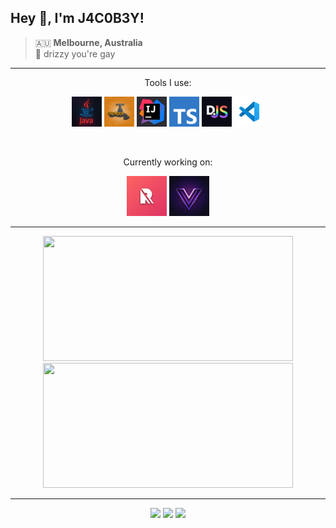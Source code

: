 ## Hey 👋, I'm J4C0B3Y!

> 🇦🇺 **Melbourne, Australia**<br/>
> 🐒 drizzy you're gay

---

<p align="center">Tools I use:</p>

<p align="center">
    <code><a href="https://java.com/"><img title="Java" src="https://raw.githubusercontent.com/j4c0b3y/j4c0b3y/main/assets/tools/java.webp" width="48"></a></code>
    <code><a href="https://spigotmc.org/"><img title="Spigot API" src="https://raw.githubusercontent.com/j4c0b3y/j4c0b3y/main/assets/tools/spigot.webp" width="48"></a></code>
    <code><a href="https://jetbrains.com/idea"><img title="InteliJ Idea" src="https://raw.githubusercontent.com/j4c0b3y/j4c0b3y/main/assets/tools/intelij.webp" width="48"></a></code>
    <code><a href="https://www.typescriptlang.org/"><img title="TypeScript" src="https://raw.githubusercontent.com/j4c0b3y/j4c0b3y/main/assets/tools/typescript.svg" width="48"></a></code>
    <code><a href="https://discord.js.org/"><img title="DiscordJS" src="https://raw.githubusercontent.com/j4c0b3y/j4c0b3y/main/assets/tools/discordjs.webp" width="48"></a></code>
    <code><a href="https://code.visualstudio.com/"><img title="Visual Studio Code" src="https://raw.githubusercontent.com/j4c0b3y/j4c0b3y/main/assets/tools/code.svg" width="48"></a></code>
</p>

<br>

<p align="center">Currently working on:</p>

<p align="center">
    <code><a href="https://refinedev.xyz/"><img title="Refine Development" src="https://raw.githubusercontent.com/j4c0b3y/j4c0b3y/main/assets/projects/refine.webp" width="64"></a></code>
    <code><a href="https://voided.gg/"><img title="Voided Network" src="https://raw.githubusercontent.com/j4c0b3y/j4c0b3y/main/assets/projects/voided.webp" width="64"></a></code>
</p>

---

<p align="center">
    <img width=400 height=200 src="https://github-readme-stats.vercel.app/api?username=j4c0b3y&show_icons=true&theme=onedark&border_color=61dafb&hide_border=true&bg_color=00000000">
    <img width=400 height=200 src="https://streak-stats.demolab.com/demo/preview.php?user=J4C0B3Y&theme=onedark&border=00000000&background=00000000">
</p>

---

<p align="center">
    <a href="https://github.com/J4C0B3Y/J4C0B3Y"><img src="https://img.shields.io/github/last-commit/j4c0b3y/j4c0b3y?label=Last%20Updated"></a>
    <a href="https://github.com/J4C0B3Y"><img src="https://komarev.com/ghpvc/?username=j4c0b3y&label=Profile%20Views"></a>
    <a href="https://dsc.gg/refine"><img src="https://img.shields.io/discord/888463667895623812?label=Discord"></a>
</p>
